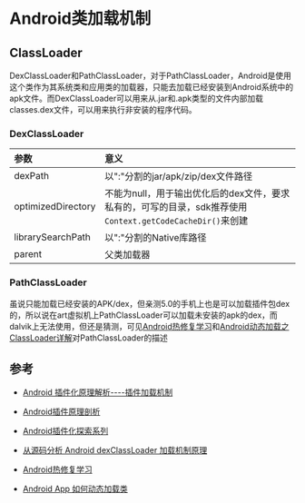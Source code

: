 # Android类加载机制

## ClassLoader

DexClassLoader和PathClassLoader，对于PathClassLoader，Android是使用这个类作为其系统类和应用类的加载器，只能去加载已经安装到Android系统中的apk文件。而DexClassLoader可以用来从.jar和.apk类型的文件内部加载classes.dex文件，可以用来执行非安装的程序代码。

### DexClassLoader

参数                 | 意义
:----------------- | :----------------------------------------------------------------------
dexPath            | 以":"分割的jar/apk/zip/dex文件路径
optimizedDirectory | 不能为null，用于输出优化后的dex文件，要求私有的，可写的目录，sdk推荐使用`Context.getCodeCacheDir()`来创建
librarySearchPath  | 以":"分割的Native库路径
parent             | 父类加载器

### PathClassLoader

虽说只能加载已经安装的APK/dex，但亲测5.0的手机上也是可以加载插件包dex的，所以说在art虚拟机上PathClassLoader可以加载未安装的apk的dex，而dalvik上无法使用，但还是猜测，可见[Android热修复学习](http://blog.csdn.net/xiandan87/article/details/51734200)和[Android动态加载之ClassLoader详解](http://www.jianshu.com/p/a620e368389a)对PathClassLoader的描述

## 参考

- [Android 插件化原理解析----插件加载机制](http://weishu.me/2016/04/05/understand-plugin-framework-classloader/)

- [Android插件原理剖析](http://www.alloyteam.com/2014/04/android-cha-jian-yuan-li-pou-xi/?utm_source=tuicool&utm_medium=referral)

- [Android插件化探索系列](http://blog.csdn.net/maplejaw_/article/details/51596374)

- [从源码分析 Android dexClassLoader 加载机制原理](http://blog.csdn.net/nanzhiwen666/article/details/50515895)

- [Android热修复学习](http://blog.csdn.net/xiandan87/article/details/51734200)

- [Android App 如何动态加载类](http://blog.csdn.net/quaful/article/details/6096951)
